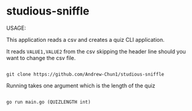 # studious-sniffle


USAGE:

This application reads a csv and creates a quiz CLI application.

It reads `VALUE1,VALUE2` from the csv skipping the header line should you want to change the csv file.

```

git clone https://github.com/Andrew-Chun1/studious-sniffle

```

Running takes one argument which is the length of the quiz

```

go run main.go (QUIZLENGTH int)

```
